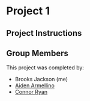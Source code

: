 # Project 1

## Project Instructions

## Group Members

This project was completed by:

- Brooks Jackson (me)
- [Aiden Armellino](https://github.com/AJArmy60)
- [Connor Ryan](https://github.com/ConnorRyan313)
